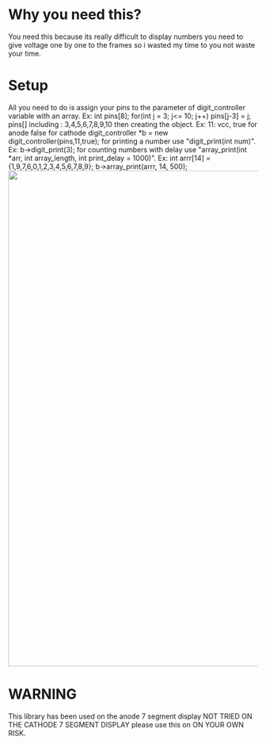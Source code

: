 <h1>Why you need this?</h1>
You need this because its really difficult to display numbers you need to give voltage one by one to the frames so i wasted my time to you not waste your time.

</body>
<h1>Setup</h1>
All you need to do is assign your pins to the parameter of digit_controller variable with an array. Ex:
  int pins[8];
  for(int j = 3; j<= 10; j++)
    pins[j-3] = j;
pins[] including : 3,4,5,6,7,8,9,10
then creating the object. Ex:
11: vcc, true for anode false for cathode
digit_controller *b = new digit_controller(pins,11,true);
for printing a number use "digit_print(int num)". Ex:
b->digit_print(3);
for counting numbers with delay use "array_print(int *arr, int array_length, int print_delay = 1000)". Ex:
int arrr[14] = {1,9,7,6,0,1,2,3,4,5,6,7,8,9};
b->array_print(arrr, 14, 500);

<img src="https://cdn.discordapp.com/attachments/709732264962949160/789921927451902002/setup.PNG" width="1000">

<h1>WARNING</h1>
This library has been used on the anode 7 segment display NOT TRIED ON THE CATHODE 7 SEGMENT DISPLAY please use this on ON YOUR OWN RISK.


